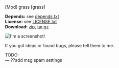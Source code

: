 [Mod] grass [grass]

**Depends:** see [depends.txt](https://raw.githubusercontent.com/HybridDog/grass/master/depends.txt)  
**License:** see [LICENSE.txt](https://raw.githubusercontent.com/HybridDog/grass/master/LICENSE.txt)  
**Download:** [zip](https://github.com/HybridDog/grass/archive/master.zip), [tar.gz](https://github.com/HybridDog/grass/archive/master.tar.gz)  

![I'm a screenshot!](http://i.imgur.com/pVLZbYW.jpg)

If you got ideas or found bugs, please tell them to me.

TODO:  
— ??add msg spam settings
